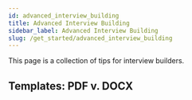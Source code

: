 ```yaml
---
id: advanced_interview_building
title: Advanced Interview Building
sidebar_label: Advanced Interview Building
slug: /get_started/advanced_interview_building
---
```


This page is a collection of tips for interview builders.

## Templates: PDF v. DOCX

